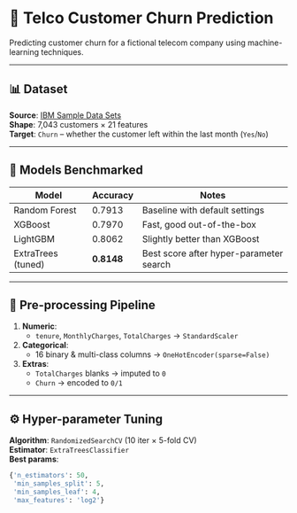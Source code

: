 # 🚀 Telco Customer Churn Prediction

Predicting customer churn for a fictional telecom company using machine-learning techniques.

---

## 📊 Dataset
**Source**: [IBM Sample Data Sets](https://www.kaggle.com/blastchar/telco-customer-churn)  
**Shape**: 7,043 customers × 21 features  
**Target**: `Churn` – whether the customer left within the last month (`Yes`/`No`)

---

## 🧪 Models Benchmarked
| Model | Accuracy | Notes |
|-------|----------|-------|
| Random Forest | 0.7913 | Baseline with default settings |
| XGBoost | 0.7970 | Fast, good out-of-the-box |
| LightGBM | 0.8062 | Slightly better than XGBoost |
| ExtraTrees (tuned) | **0.8148** | Best score after hyper-parameter search |

---

## 🔧 Pre-processing Pipeline
1. **Numeric**:
   - `tenure`, `MonthlyCharges`, `TotalCharges` → `StandardScaler`
2. **Categorical**:
   - 16 binary & multi-class columns → `OneHotEncoder(sparse=False)`
3. **Extras**:
   - `TotalCharges` blanks → imputed to `0`
   - `Churn` → encoded to `0/1`

---

## ⚙️ Hyper-parameter Tuning
**Algorithm**: `RandomizedSearchCV` (10 iter × 5-fold CV)  
**Estimator**: `ExtraTreesClassifier`  
**Best params**:
```python
{'n_estimators': 50,
 'min_samples_split': 5,
 'min_samples_leaf': 4,
 'max_features': 'log2'}
